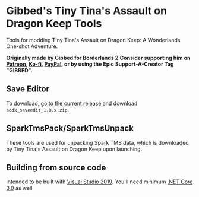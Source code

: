 # Gibbed's Tiny Tina's Assault on Dragon Keep Tools

Tools for modding Tiny Tina's Assault on Dragon Keep: A Wonderlands One-shot Adventure.

**Originally made by Gibbed for Borderlands 2**
**Consider supporting him on [Patreon](https://patreon.com/gibbed), [Ko-fi](https://ko-fi.com/gibbed), [PayPal](https://paypal.me/gibbed), or by using the Epic Support-A-Creator Tag "GIBBED".**

## Save Editor

To download, [go to the current release](https://github.com/Natsu235/Gibbed.TinyTinaAoDK/releases/latest) and download `aodk_saveedit_1.0.x.zip`.

## SparkTmsPack/SparkTmsUnpack

These tools are used for unpacking Spark TMS data, which is downloaded by Tiny Tina's Assault on Dragon Keep upon launching.

## Building from source code

Intended to be built with [Visual Studio 2019](https://visualstudio.microsoft.com/vs/). You'll need minimum [.NET Core 3.0](https://dotnet.microsoft.com/download/dotnet-core/3.0) as well.
